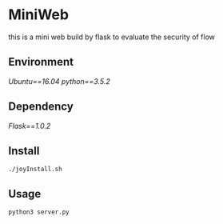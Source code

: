 # MiniWeb
this is a mini web build by flask
to evaluate the security of flow

## Environment
*Ubuntu==16.04*
*python==3.5.2*

## Dependency
*Flask==1.0.2*

## Install
`./joyInstall.sh`

## Usage
`python3 server.py`
